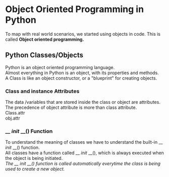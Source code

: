 # Object Oriented Programming in Python

To map with real world scenarios, we started using objects in code. This is called <b>Object oriented programming.</b>

## Python Classes/Objects
Python is an object oriented programming language.<br>
Almost everything in Python is an object, with its properties and methods.<br>
A Class is like an object constructor, or a "blueprint" for creating objects.

### Class and instance Attributes
The data /variables that are stored inside the class or object are attributes.<br>
The precedence of object attribute is more than class attribute.<br>
Class.attr<br>
obj.attr

### __ _init_ __() Function

To understand the meaning of classes we have to understand the built-in __ _init_ __() function.<br>
All classes have a function called __ _init_ __(), which is always executed when the object is being initiated.<br>
<i>The __ _init_ __() function is called automatically everytime the class is being used to create a new object.</i>